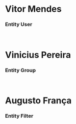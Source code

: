 <h1>Vitor Mendes</h1><h3>Entity User</h3> <br>
<h1>Vinicius Pereira</h1><h3>Entity Group</h3> <br>
<h1>Augusto França</h1><h3>Entity Filter</h3> <br>
